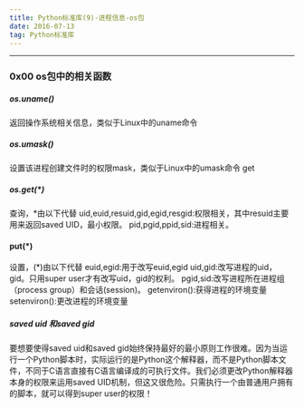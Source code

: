 ```yaml
---
title: Python标准库(9)-进程信息-os包
date: 2016-07-13 
tag: Python标准库
---
```


---
### 0x00 os包中的相关函数
##### os.uname() 
返回操作系统相关信息，类似于Linux中的uname命令

##### os.umask() 
设置该进程创建文件时的权限mask，类似于Linux中的umask命令
get

##### os.get(*)
查询，*由以下代替
uid,euid,resuid,gid,egid,resgid:权限相关，其中resuid主要用来返回saved UID，最小权限。
pid,pgid,ppid,sid:进程相关。

#### put(*)
设置，(*)由以下代替
euid,egid:用于改写euid,egid
uid,gid:改写进程的uid，gid。只用super user才有改写uid，gid的权利。
pgid,sid:改写进程所在进程组（process group）和会话(session)。
getenviron():获得进程的环境变量
setenviron():更改进程的环境变量


##### saved uid 和saved gid
要想要使得saved uid和saved gid始终保持最好的最小原则工作很难。因为当运行一个Python脚本时，实际运行的是Python这个解释器，而不是Python脚本文件，不同于C语言直接有C语言编译成的可执行文件。我们必须更改Python解释器本身的权限来运用saved UID机制，但这又很危险。只需执行一个由普通用户拥有的脚本，就可以得到super user的权限！



